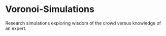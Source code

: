 # Voronoi-Simulations
Research simulations exploring wisdom of the crowd versus knowledge of an expert.
